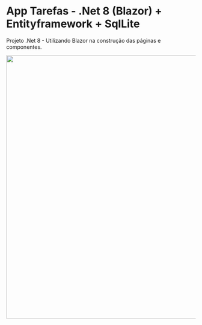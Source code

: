 # App Tarefas - .Net 8 (Blazor) + Entityframework + SqlLite
Projeto .Net 8 - Utilizando Blazor na construção das páginas e componentes.

<div align="center">
<img src="https://github.com/Paulo-Galego/PedraPapelTesoura/assets/36347510/2ca3f912-4f76-438d-814d-c3369eb32c03.png" width="700px" />

  
</div>

